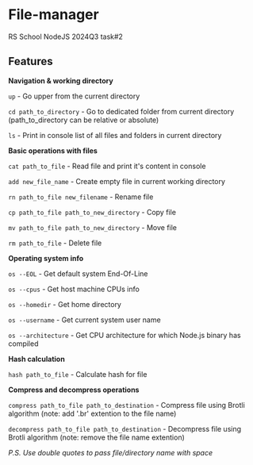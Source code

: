 # File-manager
RS School NodeJS 2024Q3 task#2

## Features

**Navigation & working directory**

`up` - Go upper from the current directory

`cd path_to_directory` - Go to dedicated folder from current directory (path_to_directory can be relative or absolute)

`ls` - Print in console list of all files and folders in current directory

**Basic operations with files**

`cat path_to_file` - Read file and print it's content in console

`add new_file_name` - Create empty file in current working directory

`rn path_to_file new_filename` - Rename file

`cp path_to_file path_to_new_directory` - Copy file

`mv path_to_file path_to_new_directory` - Move file

`rm path_to_file` - Delete file

**Operating system info**

`os --EOL` - Get default system End-Of-Line

`os --cpus` - Get host machine CPUs info

`os --homedir` - Get home directory

`os --username` - Get current system user name

`os --architecture` - Get CPU architecture for which Node.js binary has compiled

**Hash calculation**

`hash path_to_file` - Calculate hash for file

**Compress and decompress operations**

`compress path_to_file path_to_destination` - Compress file using Brotli algorithm (note: add '.br' extention to the file name)

`decompress path_to_file path_to_destination` - Decompress file using Brotli algorithm (note: remove the file name extention)

*P.S. Use double quotes to pass file/directory name with space*